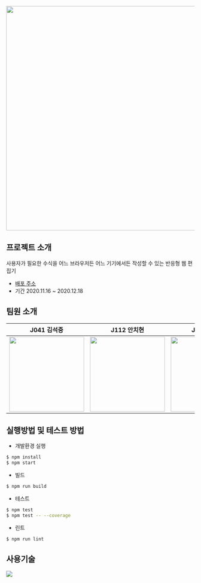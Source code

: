 <p align=center><img src=https://i.imgur.com/4zDHU20.png width=600></p>

## 프로젝트 소개

사용자가 필요한 수식을 어느 브라우저든 어느 기기에서든 작성할 수 있는 반응형 웹 편집기  

- [배포 주소](https://feditor.netlify.app)  
- 기간 2020.11.16 ~ 2020.12.18

## 팀원 소개

| J041 김석중  | J112 안치현  |  J179 전병재  | J181 전우민|
| :------------: | :------------: | :------------: | :------------: |
| <a href="https://github.com/seokju2ng"><img width="200px" src="https://ca.slack-edge.com/T019JFET9H7-U01ADUWN2DN-c66f6f1b97ae-512"/></a>  | <a href="https://github.com/enhakkore"><img width="200px" src="https://ca.slack-edge.com/T019JFET9H7-U0198CKFH4P-45a10b2bfb5e-512"></a> | <a href="https://github.com/ByeongjaeJeon"><img width="200px" src="https://ca.slack-edge.com/T019JFET9H7-U01A1UZAUQH-ab5312e06d0d-512"></a> | <a href="https://github.com/Woomin-Jeon"><img width="200px" src="https://ca.slack-edge.com/T019JFET9H7-U01AD1AA6TS-d91af18e8a16-512"/></a> |

## 실행방법 및 테스트 방법

- 개발환경 실행
```bash
$ npm install
$ npm start
```
- 빌드
```bash
$ npm run build
```
- 테스트
```bash
$ npm test
$ npm test -- --coverage
```
- 린트
```bash
$ npm run lint
```
 
## 사용기술
![](https://i.imgur.com/7543DKF.png)
